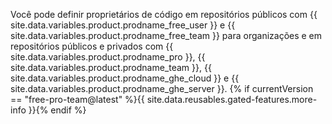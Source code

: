 Você pode definir proprietários de código em repositórios públicos com {{ site.data.variables.product.prodname_free_user }} e {{ site.data.variables.product.prodname_free_team }} para organizações e em repositórios públicos e privados com {{ site.data.variables.product.prodname_pro }}, {{ site.data.variables.product.prodname_team }}, {{ site.data.variables.product.prodname_ghe_cloud }} e {{ site.data.variables.product.prodname_ghe_server }}. {% if currentVersion == "free-pro-team@latest" %}{{ site.data.reusables.gated-features.more-info }}{% endif %}
